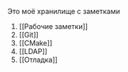 Это моё хранилище c заметками 

1. [[Рабочие заметки]]
2. [[Git]]
3. [[CMake]]
4. [[LDAP]]
5. [[Отладка]]



